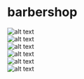 # barbershop

![alt text](https://res.cloudinary.com/sud/image/upload/v1641785192/imagens-sistema-barbershop/divulgacao.png)
<br>
![alt text](https://res.cloudinary.com/sud/image/upload/v1641785192/imagens-sistema-barbershop/criacao-novo-cliente-sistema.png)
<br>
![alt text](https://res.cloudinary.com/sud/image/upload/v1641785192/imagens-sistema-barbershop/validacao-cpf-cnpj.png)
<br>
![alt text](https://res.cloudinary.com/sud/image/upload/v1641785192/imagens-sistema-barbershop/cadastro-novo-usuario.png)
<br>
![alt text](https://res.cloudinary.com/sud/image/upload/v1641785192/imagens-sistema-barbershop/gestao-pastas.png)
<br>
![alt text](https://res.cloudinary.com/sud/image/upload/v1641785193/imagens-sistema-barbershop/importar-fotos.png)
<br>
